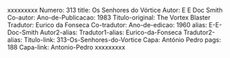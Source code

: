 xxxxxxxxx
Numero: 313
title: Os Senhores do Vórtice
Autor: E E Doc Smith
Co-autor: 
Ano-de-Publicacao: 1983
Titulo-original: The Vortex Blaster
Tradutor: Eurico da Fonseca
Co-tradutor: 
Ano-de-edicao: 1960
alias: E-E-Doc-Smith
Autor2-alias: 
Tradutor1-alias: Eurico-da-Fonseca
Tradutor2-alias: 
Titulo-link: 313-Os-Senhores-do-Vortice
Capa: António Pedro
pags: 188
Capa-link: Antonio-Pedro
xxxxxxxxx